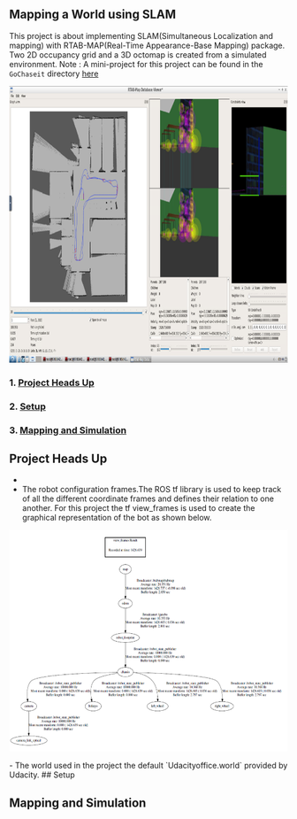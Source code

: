 ## Mapping a World using SLAM

This project is about implementing SLAM(Simultaneous Localization and mapping) with RTAB-MAP(Real-Time Appearance-Base Mapping) package. Two 2D occupancy grid and a 3D octomap is created from a simulated environment.
Note : A mini-project for this project can be found in the `GoChaseit` directory [here](https://github.com/ashutoshtiwari13/Map-a-world-with-SLAM/tree/master/GochaseIt)

<p align ="center">
<img src="https://github.com/ashutoshtiwari13/Map-a-world-with-SLAM/blob/master/output/Overview.png" height= "500px" width="800px"/>
</p>

### 1. [Project Heads Up](#Project-Heads-Up)
### 2. [Setup](#Setup)
### 3. [Mapping and Simulation](#Mapping-and-Simulation)

## Project Heads Up
-
- The robot configuration frames.The ROS tf library is used to keep track of all the different coordinate frames and defines their relation to one another. For this project the tf view_frames is used to create the graphical representation of the bot as shown below.

<p align ="center">
<img src="https://github.com/ashutoshtiwari13/Map-a-world-with-SLAM/blob/master/output/frames.png" height= "400px" width="900px"/>
</p>
- The world used in the project the default `Udacityoffice.world` provided by Udacity.
## Setup

## Mapping and Simulation
